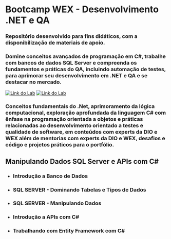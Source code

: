 # Bootcamp WEX - Desenvolvimento .NET e QA 
### Repositório desenvolvido para fins didáticos, com a disponibilização de materiais de apoio.
### Domine conceitos avançados de programação em C#, trabalhe com bancos de dados SQL Server e compreenda os fundamentos e práticas do QA, incluindo automação de testes, para aprimorar seu desenvolvimento em .NET e QA e se destacar no mercado.
[![Link do Lab](https://img.shields.io/badge/▶-000?style=for-the-badge&logo=movie&logoColor=E94D5F)](https://www.dio.me/)
[![Link do Lab](https://img.shields.io/badge/Acesse%20o%20Lab%20na%20Plataforma-E94D5F?style=for-the-badge)](https://www.dio.me/)

### Conceitos fundamentais do .Net, aprimoramento da lógica computacional, exploração aprofundada da linguagem C# com ênfase na programação orientada a objetos  e práticas relacionadas ao desenvolvimento orientado a testes e qualidade de software, em conteúdos com experts da DIO e WEX além de mentorias com experts da DIO e WEX, desafios  e código e projetos práticos para o portfólio.

 ## Manipulando Dados SQL Server e APIs com C#
- ### Introdução a Banco de Dados 
- ### SQL SERVER - Dominando Tabelas e Tipos de Dados
- ### SQL SERVER - Manipulando Dados
- ### Introdução a APIs com C#
- ### Trabalhando com Entity Framework com C#

